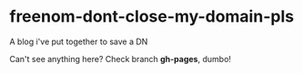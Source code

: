 # freenom-dont-close-my-domain-pls
A blog i've put together to save a DN

Can't see anything here? Check branch **gh-pages**, dumbo!
